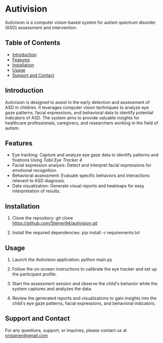 # Autivision

Autivision is a computer vision-based system for autism spectrum disorder (ASD) assessment and intervention.

## Table of Contents

- [Introduction](#introduction)
- [Features](#features)
- [Installation](#installation)
- [Usage](#usage)
- [Support and Contact](#support-and-contact)

## Introduction

Autivision is designed to assist in the early detection and assessment of ASD in children. It leverages computer vision techniques to analyze eye gaze patterns, facial expressions, and behavioral data to identify potential indicators of ASD. The system aims to provide valuable insights for healthcare professionals, caregivers, and researchers working in the field of autism.

## Features

- Eye tracking: Capture and analyze eye gaze data to identify patterns and fixations Using *Tobii Eye Tracker 4*
- Facial expression analysis: Detect and interpret facial expressions for emotional recognition.
- Behavioral assessment: Evaluate specific behaviors and interactions relevant to ASD diagnosis.
- Data visualization: Generate visual reports and heatmaps for easy interpretation of results.

## Installation

1. Clone the repository:
  git clone https://github.com/Steiner94/autivision.git

2. Install the required dependencies:
  pip install -r requirements.txt

## Usage

1. Launch the Autivision application:
   python main.py

2. Follow the on-screen instructions to calibrate the eye tracker and set up the participant profile.

3. Start the assessment session and observe the child's behavior while the system captures and analyzes the data.

4. Review the generated reports and visualizations to gain insights into the child's eye gaze patterns, facial expressions, and behavioral indicators.

## Support and Contact

For any questions, support, or inquiries, please contact us at orstainer@gmail.com
